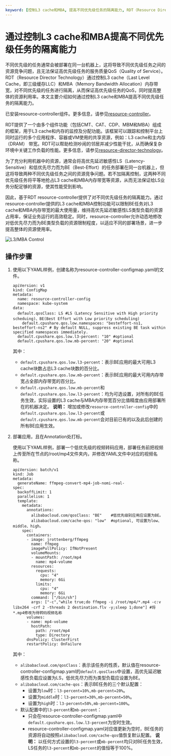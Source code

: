 ```yaml
---
keyword: [控制L3 cache和MBA, 提高不同优先级任务的隔离能力, RDT（Resource Director Technology）]
---
```


# 通过控制L3 cache和MBA提高不同优先级任务的隔离能力

不同优先级的任务通常会被部署在同一台机器上，这将导致不同优先级任务之间的资源竞争问题，且无法保证高优先级任务的服务质量QoS（Quality of Service）。RDT（Resource Director Technology）通过控制L3 cache（Last Level Cache，即三级缓存LLC）和MBA（Memory Bandwidth Allocation）内存带宽，对不同优先级的任务进行隔离，从而保证高优先级任务的QoS，同时提高整体的资源利用率。本文主要介绍如何通过控制L3 cache和MBA提高不同优先级任务的隔离能力。

已安装resource-controller组件。更多信息，请参见[resource-controller](/intl.zh-CN/产品发布记录/组件介绍与变更记录/其他/resource-controller.md)。

RDT提供了一个由多个组件功能（包括CMT、CAT、CDP、MBM和MBA）组成的框架，用于L3 cache和内存的监控及分配功能。该框架可以跟踪和控制平台上同时运行的多个应用程序、容器或VM使用的共享资源，例如：L3 cache和主内存（DRAM） 带宽。RDT可以帮助检测吵闹的邻居并减少性能干扰，从而确保复杂环境中关键工作负载的性能。更多信息，请参见[resource-director-technology](https://www.intel.com/content/www/us/en/architecture-and-technology/resource-director-technology.html)。

为了充分利用机器中的资源，通常会将高优先延迟敏感性LS（Latency-Sensitive）和低优先尽力而为BE（Best-Effort）的任务部署在同一台机器上，但这将导致两种不同优先级任务之间的资源竞争问题。若不加隔离控制，这两种不同优先级任务将平等地抢占L3 cache和MBA内存带宽等资源，从而无法保证给LS业务分配足够的资源，使其性能受到影响。

因此，基于RDT resource-controller提供了对不同优先级任务的隔离能力。通过resource-controller提供的L3 cache和MBA控制功能可以限制BE任务对L3 cache和MBA内存带宽的最大使用量，维持高优先延迟敏感性LS类型负载的资源占用率，保证业务运行的高效稳定。同时，resource-controller允许动态地修改对低优先尽力而为BE类型负载的资源限制程度，以适应不同的部署场景，进一步提高整体的资源使用率。

![L3/MBA Control](https://static-aliyun-doc.oss-accelerate.aliyuncs.com/assets/img/zh-CN/2803375261/p292233.png)

## 操作步骤

1.  使用以下YAML样例，创建名称为resource-controller-configmap.yaml的文件。

    ```
    apiVersion: v1
    kind: ConfigMap
    metadata:
      name: resource-controller-config
      namespace: kube-system
    data:
      default.qosClass: LS #LS（Latency Sensitive with High priority scheduing)、BE(Best Effort with Low priority scheduling)
        default.cpushare.qos.low.namespaces: "besteffort-ns1, besteffort-ns2" # By default NULL, suppress existing BE task within specified namespaces immediately.
      default.cpushare.qos.low.l3-percent: "10" #optional
      default.cpushare.qos.low.mb-percent: "20" #optional
    ```

    其中：

    -   `default.cpushare.qos.low.l3-percent`：表示BE应用的最大可用L3 cache块数占总L3 cache块数的百分比。
    -   `default.cpushare.qos.low.mb-percent`：表示BE应用的最大可用内存带宽占全部内存带宽的百分比。
    -   `default.cpushare.qos.low.mb-percent`和`default.cpushare.qos.low.l3-percent`：均为可选设置，对所有的BE任务生效，实际设置的L3 cache与MBA内存带宽百分比值精度由应用部署所在的机器决定。
    **说明：** 增加或修改`resource-controller-config`中的`default.cpushare.qos.low.l3-percent`或`default.cpushare.qos.low.mb-percent`会对目前已有的以及此后创建的所有BE应用生效。

2.  部署应用，且在Annotation处打标。

    使用以下YAML样例，部署一个低优先级的视频转码应用，部署任务前把视频上传至所在节点的/root/mp4文件夹内，并修改YAML文件中对应的视频名称。

    ```
    apiVersion: batch/v1
    kind: Job
    metadata:
      generateName: ffmpeg-convert-mp4-job-nomi-real-
    spec:
      backoffLimit: 1
      parallelism: 1
      template:
        metadata:
          annotations:
            alibabacloud.com/qosClass: "BE"    #低优先级别应用应设置为BE。
            alibabacloud.com/cache-qos: "low"  #optional, 可设置为low、middle、high。
        spec:
          containers:
          - image: jrottenberg/ffmpeg
            name: ffmpeg
            imagePullPolicy: IfNotPresent
            volumeMounts:
            - mountPath: /root/mp4 
              name: mp4-volume
            resources:
              requests:
                cpu: "4"
                memory: 6Gi
              limits:
                cpu: "4"
                memory: 6Gi
            command: ["/bin/sh"]
            args: ["-c","while true;do ffmpeg -i /root/mp4/*.mp4 -c:v libx264 -crf 2 -threads 2 destination.flv -y;sleep 1;done"] #将*.mp4修改为待转码视频名称
          volumes:
          - name: mp4-volume
            hostPath:
              path: /root/mp4
              type: Directory
          dnsPolicy: ClusterFirst
          restartPolicy: OnFailure
    ```

    其中：

    -   `alibabacloud.com/qosClass`：表示该任务的性质，默认值在resource-controller-configmap.yaml的`default.qosClass`中设置，高优先延迟敏感性负载应设置为LS，低优先尽力而为类型负载应设置为BE。
    -   `alibabacloud.com/cache-qos`：表示BE任务的三个默认配置：
        -   设置为`low`时：`l3-percent=10%,mb-percent=20%`。
        -   设置为`middle`时：`l3-percent=30%,mb-percent=50%`。
        -   设置为`high`时：`l3-percent=50%,mb-percent=100%`。
    -   默认配置中的`l3-percent`和`mb-percent`：
        -   只会在resource-controller-configmap.yaml中`default.cpushare.qos.low.l3-percent`为空时生效。
        -   resource-controller-configmap.yaml对应值更新为空时，BE任务的资源将自动按照`alibabacloud.com/cache-qos`值恢复默认配置。
    **说明：** 以任何方式设置的`l3-percent`或`mb-percent`均只对BE任务生效，LS任务的`l3-percent`和`mb-percent`的值恒等于100%。


